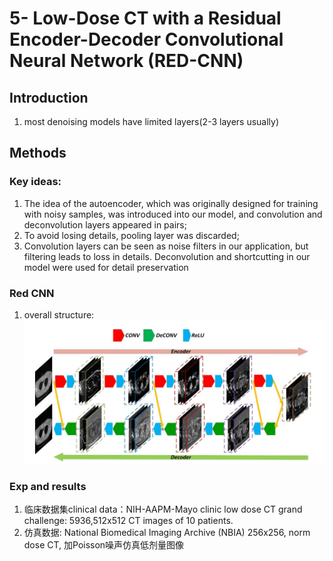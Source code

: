 # 5- Low-Dose CT with a Residual Encoder-Decoder Convolutional Neural Network (RED-CNN)
## Introduction
1. most denoising models have limited layers(2-3 layers usually)
## Methods
### Key ideas:
1. The idea of the autoencoder, which was originally designed for training with noisy samples, was introduced into our model, and convolution and deconvolution layers appeared in pairs;
2. To avoid losing details, pooling layer was discarded;
3. Convolution layers can be seen as noise filters in our application, but filtering leads to loss in details. Deconvolution and shortcutting in our model were used for detail preservation
### Red CNN
1. overall structure:
   ![1](https://github.com/lionzhu-zhc/Blogs/blob/master/DLpapers/5-fig1.png)
  

### Exp and results
1. 临床数据集clinical data：NIH-AAPM-Mayo clinic low dose CT grand challenge: 5936,512x512 CT images of 10 patients.
2. 仿真数据: National Biomedical Imaging Archive (NBIA) 256x256, norm dose CT, 加Poisson噪声仿真低剂量图像
